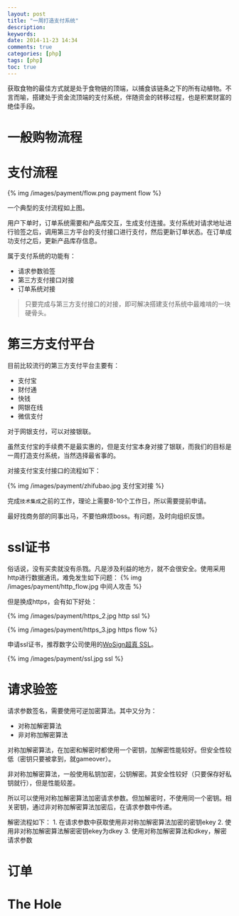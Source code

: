 ```yaml
---
layout: post
title: "一周打造支付系统"
description:
keywords:
date: 2014-11-23 14:34
comments: true
categories: [php]
tags: [php]
toc: true
---
```

获取食物的最佳方式就是处于食物链的顶端，以捕食该链条之下的所有动植物。不言而喻，搭建处于资金流顶端的支付系统，伴随资金的转移过程，也是积累财富的绝佳手段。
<!-- more -->
# 一般购物流程 #

# 支付流程 #
{% img /images/payment/flow.png payment flow %}

一个典型的支付流程如上图。

用户下单时，订单系统需要和产品库交互，生成支付连接。支付系统对请求地址进行验签之后，调用第三方平台的支付接口进行支付，然后更新订单状态。在订单成功支付之后，更新产品库存信息。

属于支付系统的功能有：
* 请求参数验签
* 第三方支付接口对接
* 订单系统对接

> 只要完成与第三方支付接口的对接，即可解决搭建支付系统中最难啃的一块硬骨头。

# 第三方支付平台 #
目前比较流行的第三方支付平台主要有：
* 支付宝
* 财付通
* 快钱
* 网银在线
* 微信支付

对于网银支付，可以对接银联。

虽然支付宝的手续费不是最实惠的，但是支付宝本身对接了银联，而我们的目标是一周打造支付系统，当然选择最省事的。

对接支付宝支付接口的流程如下：

{% img /images/payment/zhifubao.jpg 支付宝对接 %}

完成`技术集成`之前的工作，理论上需要8-10个工作日，所以需要提前申请。

最好找商务部的同事出马，不要怕麻烦boss。有问题，及时向组织反馈。

# ssl证书 #
俗话说，没有买卖就没有杀戮。凡是涉及利益的地方，就不会很安全。使用采用http进行数据通讯，难免发生如下问题：
{% img /images/payment/http_flow.jpg 中间人攻击 %}

但是换成https，会有如下好处：

{% img /images/payment/https_2.jpg http ssl %}

{% img /images/payment/https_3.jpg https flow %}

申请ssl证书，推荐数字公司使用的[WoSign超真 SSL](http://www.wosign.com/price.htm)。

{% img /images/payment/ssl.jpg ssl %}

# 请求验签 #
请求参数签名，需要使用可逆加密算法。其中又分为：
* 对称加解密算法
* 非对称加解密算法

对称加解密算法，在加密和解密时都使用一个密钥，加解密性能较好。但安全性较低（密钥只要被拿到，就gameover）。

非对称加解密算法，一般使用私钥加密，公钥解密。其安全性较好（只要保存好私钥就行），但是性能较差。

所以可以使用对称加解密算法加密请求参数。但加解密时，不使用同一个密钥。相关密钥，通过非对称加解密算法加密后，在请求参数中传递。

解密流程如下：
    1. 在请求参数中获取使用非对称加解密算法加密的密钥ekey
    2. 使用非对称加解密算法解密密钥ekey为dkey
    3. 使用对称加解密算法和dkey，解密请求参数

# 订单 #

# The Hole #
